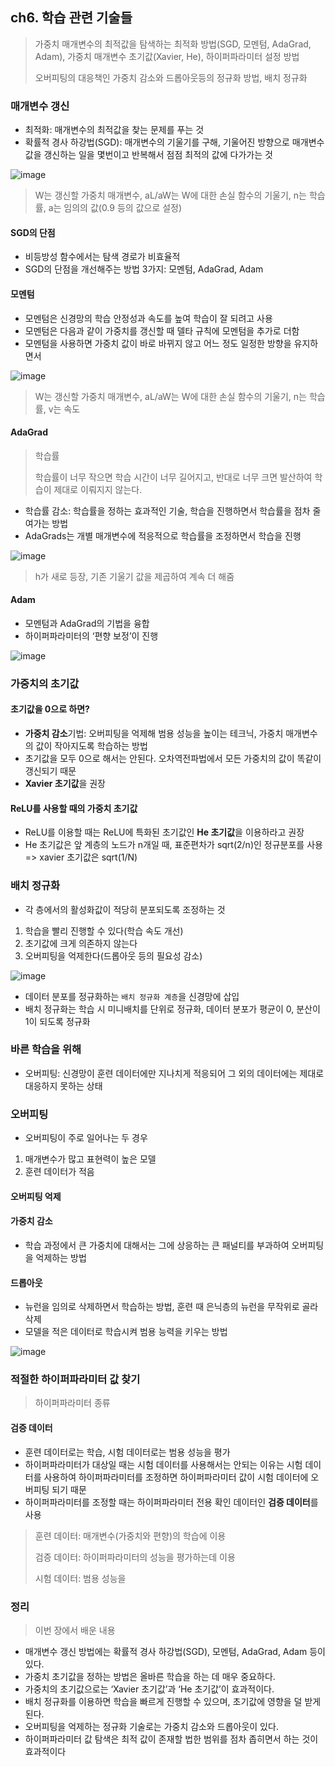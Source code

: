 ## ch6. 학습 관련 기술들

> 가중치 매개변수의 최적값을 탐색하는 최적화 방법(SGD, 모멘텀, AdaGrad, Adam), 가중치 매개변수 초기값(Xavier, He), 하이퍼파라미터 설정 방법
>
> 오버피팅의 대응책인 가중치 감소와 드롭아웃등의 정규화 방법, 배치 정규화

### 매개변수 갱신
- 최적화: 매개변수의 최적값을 찾는 문제를 푸는 것
- 확률적 경사 하강법(SGD): 매개변수의 기울기를 구해, 기울어진 방향으로 매개변수 값을 갱신하는 일을 몇번이고 반복해서 점점 최적의 값에 다가가는 것

![image](https://user-images.githubusercontent.com/83503188/163392314-82d71783-a1d6-4fcd-ad9c-e91ee309f3b3.png)

> W는 갱신할 가중치 매개변수, aL/aW는 W에 대한 손실 함수의 기울기, n는 학습률, a는 임의의 값(0.9 등의 값으로 설정)

#### SGD의 단점
- 비등방성 함수에서는 탐색 경로가 비효율적
- SGD의 단점을 개선해주는 방법 3가지: 모멘텀, AdaGrad, Adam


#### 모멘텀

- 모멘텀은 신경망의 학습 안정성과 속도를 높여 학습이 잘 되려고 사용
- 모멘텀은 다음과 같이 가중치를 갱신할 때 델타 규칙에 모멘텀을 추가로 더함
- 모멘텀을 사용하면 가중치 값이 바로 바뀌지 않고 어느 정도 일정한 방향을 유지하면서 

![image](https://user-images.githubusercontent.com/83503188/163392323-839047bb-1cd9-4aba-93d7-61d6619adcdf.png)

> W는 갱신할 가중치 매개변수, aL/aW는 W에 대한 손실 함수의 기울기, n는 학습률, v는 속도

#### AdaGrad
> 학습률
>
> 학습률이 너무 작으면 학습 시간이 너무 길어지고, 반대로 너무 크면 발산하여 학습이 제대로 이뤄지지 않는다.

- 학습률 감소: 학습률을 정하는 효과적인 기술, 학습을 진행하면서 학습률을 점차 줄여가는 방법
- AdaGrads는 개별 매개변수에 적응적으로 학습률을 조정하면서 학습을 진행

![image](https://user-images.githubusercontent.com/83503188/163392329-03098311-094e-41f8-bdd4-8078a08dd666.png)


> h가 새로 등장, 기존 기울기 값을 제곱하여 계속 더 해줌

#### Adam
- 모멘텀과 AdaGrad의 기법을 융합
- 하이퍼파라미터의 ‘편향 보정’이 진행

![image](https://user-images.githubusercontent.com/83503188/163392336-f51c27b9-26d2-4e0d-bd93-d34edc1468c7.png)


### 가중치의 초기값

#### 초기값을 0으로 하면?
- **가중치 감소**기법: 오버피팅을 억제해 범용 성능을 높이는 테크닉, 가중치 매개변수의 값이 작아지도록 학습하는 방법
- 초기값을 모두 0으로 해서는 안된다. 오차역전파법에서 모든 가중치의 값이 똑같이 갱신되기 때문
- **Xavier 초기값**을 권장


#### ReLU를 사용할 때의 가중치 초기값
- ReLU를 이용할 때는 ReLU에 특화된 초기값인 **He 초기값**을 이용하라고 권장
- He 초기값은 앞 계층의 노드가 n개일 때, 표준편차가 sqrt(2/n)인 정규분포를 사용 => xavier 초기값은 sqrt(1/N)


### 배치 정규화
- 각 층에서의 활성화값이 적당히 분포되도록 조정하는 것


1. 학습을 빨리 진행할 수 있다(학습 속도 개선)
2. 초기값에 크게 의존하지 않는다
3. 오버피팅을 억제한다(드롭아웃 등의 필요성 감소)

![image](https://user-images.githubusercontent.com/83503188/163392345-78d4b73e-9707-464d-9a14-40e5284e7f3c.png)


- 데이터 분포를 정규화하는 `배치 정규화 계층`을 신경망에 삽입
- 배치 정규화는 학습 시 미니배치를 단위로 정규화, 데이터 분포가 평균이 0, 분산이 1이 되도록 정규화


### 바른 학습을 위해
- 오버피팅: 신경망이 훈련 데이터에만 지나치게 적응되어 그 외의 데이터에는 제대로 대응하지 못하는 상태


### 오버피팅
- 오버피팅이 주로 일어나는 두 경우

1. 매개변수가 많고 표현력이 높은 모델
2. 훈련 데이터가 적음

#### 오버피팅 억제 

#### 가중치 감소

- 학습 과정에서 큰 가중치에 대해서는 그에 상응하는 큰 패널티를 부과하여 오버피팅을 억제하는 방법 

#### 드롭아웃
- 뉴런을 임의로 삭제하면서 학습하는 방법, 훈련 때 은닉층의 뉴런을 무작위로 골라 삭제
- 모델을 적은 데이터로 학습시켜 범용 능력을 키우는 방법

![image](https://user-images.githubusercontent.com/83503188/163392355-5d0356d0-41e7-4426-84a4-3df45b01a794.png)



### 적절한 하이퍼파라미터 값 찾기

> 하이퍼파라미터 종류
<!-- 학습률
(Learning Rate)	gradient의 방향으로 얼마나 빠르게 이동할 것인지 결정하는 변수	– 너무 작으면 학습의 속도가 늦고, 너무 크면 학습 불가
손실 함수
(Cost Function)	입력에 따른 기대 값과 실제 값의 차이를 계산하는 함수	– 평균 제곱 오차
– 교차 엔트로피 오차
정규화(일반화) 파라미터
(Regularization parameter)	과적합(Overfitting) 문제 회피 위해 L1 또는 L2 정규화 방법 사용	– 사용하는 일반화 변수도 하이퍼 파라미터로 분류
미니 배치 크기
(Mini-batch Size)	배치셋 수행을 위해 전체 학습 데이터를 등분하는(나누는) 크기	– 가용 메모리 크기와 epoch 수행 성능을 고려
훈련 반복 횟수
(Training Loop)	학습의 조기 종료를 결정하는 변수	– 학습 효율이 떨어지는 시점을 적절히 판단
은닉층의 뉴런 개수
(Hidden Unit)	훈련 데이터에 대한 학습 최적화 결정 변수	– 첫 Hidden Layer의 뉴런 수가 Input Layer 보다 큰 것이 효과적
가중치 초기화
(Weight Initialization)	학습 성능에 대한 결정 변수	– 모든 초기값이 0일 경우 모든 뉴런이 동일한 결과 -->

#### 검증 데이터
- 훈련 데이터로는 학습, 시험 데이터로는 범용 성능을 평가
- 하이퍼파라미터가 대상일 때는 시험 데이터를 사용해서는 안되는 이유는 시험 데이터를 사용하여 하이퍼파라미터를 조정하면 하이퍼파라미터 값이 시험 데이터에 오버피팅 되기 때문
- 하이퍼파라미터를 조정할 때는 하이퍼파라미터 전용 확인 데이터인 **검증 데이터**를 사용

> 훈련 데이터: 매개변수(가중치와 편향)의 학습에 이용
>
> 검증 데이터: 하이퍼파라미터의 성능을 평가하는데 이용
>
> 시험 데이터: 범용 성능을 

### 정리
> 이번 장에서 배운 내용
- 매개변수 갱신 방법에는 확률적 경사 하강법(SGD), 모멘텀, AdaGrad, Adam 등이 있다.
- 가중치 초기값을 정하는 방법은 올바른 학습을 하는 데 매우 중요하다.
- 가중치의 초기값으로는 ‘Xavier 초기값’과 ‘He 초기값’이 효과적이다.
- 배치 정규화를 이용하면 학습을 빠르게 진행할 수 있으며, 초기값에 영향을 덜 받게 된다.
- 오버피팅을 억제하는 정규화 기술로는 가중치 감소와 드롭아웃이 있다.
- 하이퍼파라미터 값 탐색은 최적 값이 존재할 법한 범위를 점차 좁히면서 하는 것이 효과적이다

